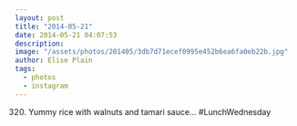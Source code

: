 ```yaml
---
layout: post
title: "2014-05-21"
date: 2014-05-21 04:07:53
description: 
image: "/assets/photos/201405/3db7d71ecef0995e452b6ea6fa0eb22b.jpg"
author: Elise Plain
tags: 
  - photos
  - instagram
---
```


320. Yummy rice with walnuts and tamari sauce... #LunchWednesday
<p></p>
